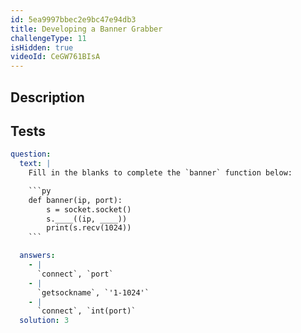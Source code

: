 ```yaml
---
id: 5ea9997bbec2e9bc47e94db3
title: Developing a Banner Grabber
challengeType: 11
isHidden: true
videoId: CeGW761BIsA
---
```


## Description
<section id='description'>
</section>

## Tests
<section id='tests'>

```yml
question:
  text: |
    Fill in the blanks to complete the `banner` function below:

    ```py
    def banner(ip, port):
        s = socket.socket()
        s.____((ip, ____))
        print(s.recv(1024))
    ```

  answers:
    - |
      `connect`, `port`
    - |
      `getsockname`, `'1-1024'`
    - |
      `connect`, `int(port)`
  solution: 3
```

</section>

